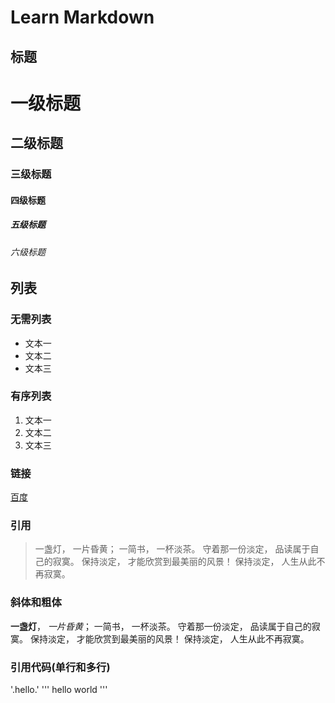# Learn Markdown

## 标题

# 一级标题
## 二级标题
### 三级标题
#### 四级标题
##### 五级标题
###### 六级标题

## 列表
### 无需列表
- 文本一
- 文本二
- 文本三
### 有序列表
1. 文本一
2. 文本二
3. 文本三


### 链接
[百度](http://www.baidu.com)


### 引用
>一盏灯， 一片昏黄； 一简书， 一杯淡茶。 守着那一份淡定， 品读属于自己的寂寞。 保持淡定， 才能欣赏到最美丽的风景！ 保持淡定， 人生从此不再寂寞。

### 斜体和粗体
**一盏灯**， *一片昏黄*； 一简书， 一杯淡茶。 守着那一份淡定， 品读属于自己的寂寞。 保持淡定， 才能欣赏到最美丽的风景！ 保持淡定， 人生从此不再寂寞。

### 引用代码(单行和多行)
'.hello.'
'''
hello
world
'''
